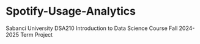 # Spotify-Usage-Analytics
Sabanci University DSA210 Introduction to Data Science Course Fall 2024-2025 Term Project
